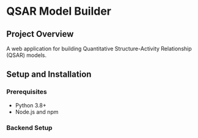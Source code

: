 # QSAR Model Builder

## Project Overview
A web application for building Quantitative Structure-Activity Relationship (QSAR) models.

## Setup and Installation

### Prerequisites
- Python 3.8+
- Node.js and npm

### Backend Setup
```bash